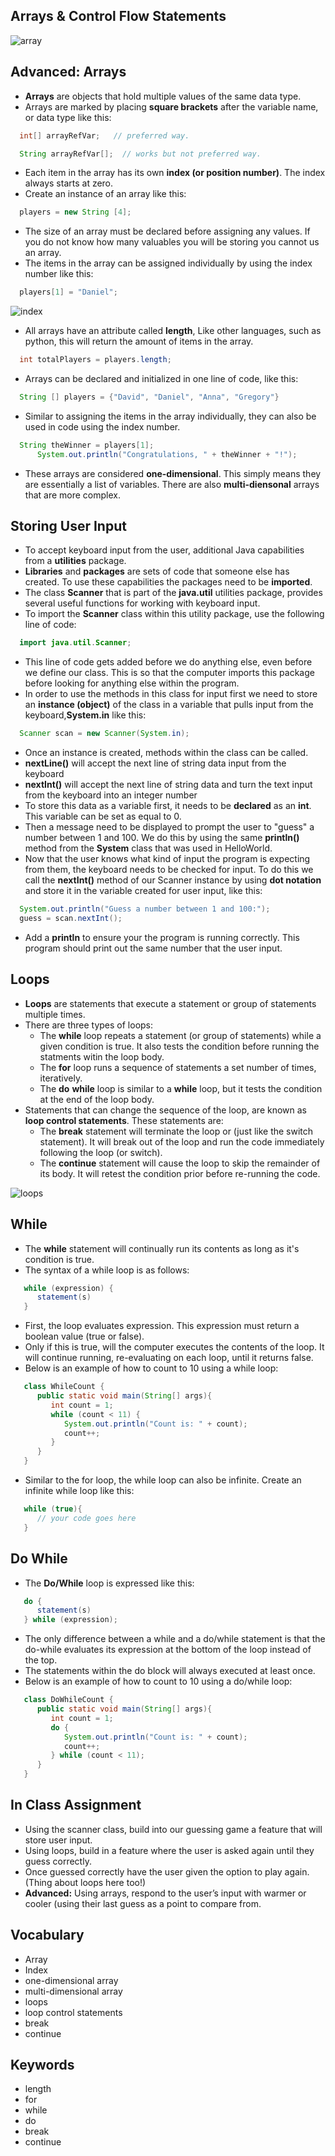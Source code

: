 ## Arrays & Control Flow Statements

![array](https://raw.githubusercontent.com/compagnb/IntroToObjectOrientedProgramming-Java/master/imgs/array.png)

## Advanced: Arrays
* **Arrays** are objects that hold multiple values of the same data type.
* Arrays are marked by placing **square brackets** after the variable name, or data type like this:
```java
  int[] arrayRefVar;   // preferred way.

  String arrayRefVar[];  // works but not preferred way.
```
* Each item in the array has its own **index (or position number)**. The index always starts at zero.
* Create an instance of an array like this:
```java
  players = new String [4];
```
* The size of an array must be declared before assigning any values. If you do not know how many valuables you will be storing you cannot us an array.
* The items in the array can be assigned individually by using the index number like this:
```java
  players[1] = "Daniel";
```

![index](https://raw.githubusercontent.com/compagnb/IntroToObjectOrientedProgramming-Java/master/imgs/index.png)

* All arrays have an attribute called **length**, Like other languages, such as python, this will return the amount of items in the array.
```java
  int totalPlayers = players.length;
```
* Arrays can be declared and initialized in one line of code, like this:
```java
  String [] players = {"David", "Daniel", "Anna", "Gregory"}
```
* Similar to assigning the items in the array individually, they can also be used in code using the index number.
```java
  String theWinner = players[1];
      System.out.println("Congratulations, " + theWinner + "!");
```
* These arrays are considered **one-dimensional**. This simply means they are essentially a list of variables. There are also **multi-diensonal** arrays that are more complex.


## Storing User Input
* To accept keyboard input from the user, additional Java capabilities from a **utilities** package.
* **Libraries** and **packages** are sets of code that someone else has created. To use these capabilities the packages need to be **imported**.
* The class **Scanner** that is part of the **java.util** utilities package, provides several useful functions for working with keyboard input.
* To import the **Scanner** class within this utility package, use the following line of code:
```java
  import java.util.Scanner;
```
* This line of code gets added before we do anything else, even before we define our class. This is so that the computer imports this package before looking for anything else within the program.
* In order to use the methods in this class for input first we need to store an **instance (object)** of the class in a variable that pulls input from the keyboard,**System.in** like this:
```java
  Scanner scan = new Scanner(System.in);
```
* Once an instance is created, methods within the class can be called.
* **nextLine()** will accept the next line of string data input from the keyboard
* **nextInt()** will accept the next line of string data and turn the text input from the keyboard into an integer number
* To store this data as a variable first, it needs to be **declared** as an **int**. This variable can be set as equal to 0.
* Then a message need to be displayed to prompt the user to "guess" a number between 1 and 100. We do this by using the same **println()** method from the **System** class that was used in HelloWorld.
* Now that the user knows what kind of input the program is expecting from them, the keyboard needs to be checked for input. To do this we call the **nextInt()** method of our Scanner instance by using **dot notation** and store it in the variable created for user input, like this:
```java
  System.out.println("Guess a number between 1 and 100:");
  guess = scan.nextInt();
```
* Add a **println** to ensure your the program is running correctly. This program should print out the same number that the user input.


## Loops
* **Loops** are statements that execute a statement or group of statements multiple times.
* There are three types of loops:
  * The **while** loop repeats a statement (or group of statements) while a given condition is true. It also tests the condition before running the statments witin the loop body.
  * The **for** loop runs a sequence of statements a set number of times, iteratively.
  * The **do** **while** loop is similar to a **while** loop, but it tests the condition at the end of the loop body.
* Statements that can change the sequence of the loop, are known as **loop control statements**. These statements are:
  * The **break** statement will terminate the loop or (just like the switch statement).  It will break out of the loop and run the code immediately following the loop (or switch).
  * The **continue** statement will cause the loop to skip the remainder of its body. It will retest the condition prior before re-running the code.

![loops](https://raw.githubusercontent.com/compagnb/IntroToObjectOrientedProgramming-Java/master/imgs/loops.png)

## While
* The **while** statement will continually run its contents as long as it's condition is true.
* The syntax of a while loop is as follows:
```java
   while (expression) {
      statement(s)
   }
```
* First, the loop evaluates expression. This expression must return a boolean value (true or false).
* Only if this is true, will the computer executes the contents of the loop. It will continue running, re-evaluating on each loop, until it returns false.
* Below is an example of how to count to 10 using a while loop:
```java
   class WhileCount {
      public static void main(String[] args){
         int count = 1;
         while (count < 11) {
            System.out.println("Count is: " + count);
            count++;
         }
      }
   }
```
* Similar to the for loop, the while loop can also be infinite. Create an infinite while loop like this:
```java
   while (true){
      // your code goes here
   }
```

## Do While
* The **Do/While** loop is expressed like this:
```java
   do {
      statement(s)
   } while (expression);
```
* The only difference between a while and a do/while statement is that the do-while evaluates its expression at the bottom of the loop instead of the top.
* The statements within the do block will always executed at least once.
* Below is an example of how to count to 10 using a do/while loop:
```java
   class DoWhileCount {
      public static void main(String[] args){
         int count = 1;
         do {
            System.out.println("Count is: " + count);
            count++;
         } while (count < 11);
      }
   }
```


## In Class Assignment
* Using the scanner class, build into our guessing game a feature that will store user input.
* Using loops, build in a feature where the user is asked again until they guess correctly.
* Once guessed correctly have the user given the option to play again. (Thing about loops here too!)
* **Advanced:**  Using arrays, respond to the user’s input with warmer or cooler (using their last guess as a point to compare from.


## Vocabulary
* Array
* Index
* one-dimensional array
* multi-dimensional array
* loops
* loop control statements
* break
* continue


## Keywords
* length
* for
* while
* do
* break
* continue



